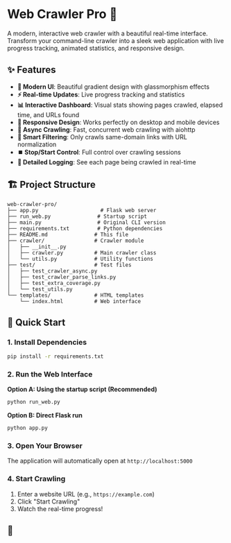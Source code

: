 # Web Crawler Pro 🚀

A modern, interactive web crawler with a beautiful real-time interface. Transform your command-line crawler into a sleek web application with live progress tracking, animated statistics, and responsive design.

## ✨ Features

- **🎨 Modern UI**: Beautiful gradient design with glassmorphism effects
- **⚡ Real-time Updates**: Live progress tracking and statistics
- **📊 Interactive Dashboard**: Visual stats showing pages crawled, elapsed time, and URLs found
- **📱 Responsive Design**: Works perfectly on desktop and mobile devices  
- **🔄 Async Crawling**: Fast, concurrent web crawling with aiohttp
- **🎯 Smart Filtering**: Only crawls same-domain links with URL normalization
- **⏹️ Stop/Start Control**: Full control over crawling sessions
- **📝 Detailed Logging**: See each page being crawled in real-time

## 🏗️ Project Structure

```
web-crawler-pro/
├── app.py                    # Flask web server
├── run_web.py               # Startup script
├── main.py                  # Original CLI version
├── requirements.txt         # Python dependencies
├── README.md               # This file
├── crawler/                # Crawler module
│   ├── __init__.py
│   ├── crawler.py          # Main crawler class
│   └── utils.py            # Utility functions
├── test/                   # Test files
│   ├── test_crawler_async.py
│   ├── test_crawler_parse_links.py
│   ├── test_extra_coverage.py
│   └── test_utils.py
└── templates/              # HTML templates
    └── index.html          # Web interface
```

## 🚀 Quick Start

### 1. Install Dependencies

```bash
pip install -r requirements.txt
```

### 2. Run the Web Interface

**Option A: Using the startup script (Recommended)**
```bash
python run_web.py
```

**Option B: Direct Flask run**
```bash
python app.py
```

### 3. Open Your Browser

The application will automatically open at `http://localhost:5000`

### 4. Start Crawling

1. Enter a website URL (e.g., `https://example.com`)
2. Click "Start Crawling"
3. Watch the real-time progress!

## 🔧